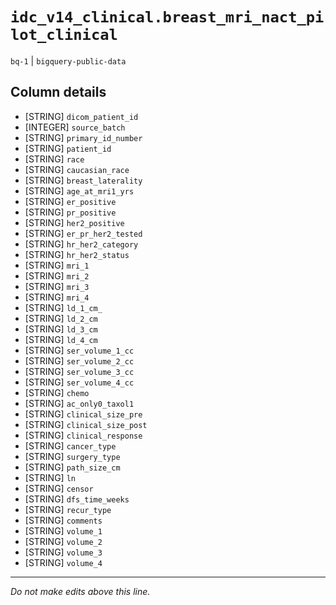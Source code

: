 # `idc_v14_clinical.breast_mri_nact_pilot_clinical`
`bq-1` | `bigquery-public-data`

## Column details
* [STRING]    `dicom_patient_id`
* [INTEGER]   `source_batch`
* [STRING]    `primary_id_number`
* [STRING]    `patient_id`
* [STRING]    `race`
* [STRING]    `caucasian_race`
* [STRING]    `breast_laterality`
* [STRING]    `age_at_mri1_yrs`
* [STRING]    `er_positive`
* [STRING]    `pr_positive`
* [STRING]    `her2_positive`
* [STRING]    `er_pr_her2_tested`
* [STRING]    `hr_her2_category`
* [STRING]    `hr_her2_status`
* [STRING]    `mri_1`
* [STRING]    `mri_2`
* [STRING]    `mri_3`
* [STRING]    `mri_4`
* [STRING]    `ld_1_cm_`
* [STRING]    `ld_2_cm`
* [STRING]    `ld_3_cm`
* [STRING]    `ld_4_cm`
* [STRING]    `ser_volume_1_cc`
* [STRING]    `ser_volume_2_cc`
* [STRING]    `ser_volume_3_cc`
* [STRING]    `ser_volume_4_cc`
* [STRING]    `chemo`
* [STRING]    `ac_only0_taxol1`
* [STRING]    `clinical_size_pre`
* [STRING]    `clinical_size_post`
* [STRING]    `clinical_response`
* [STRING]    `cancer_type`
* [STRING]    `surgery_type`
* [STRING]    `path_size_cm`
* [STRING]    `ln`
* [STRING]    `censor`
* [STRING]    `dfs_time_weeks`
* [STRING]    `recur_type`
* [STRING]    `comments`
* [STRING]    `volume_1`
* [STRING]    `volume_2`
* [STRING]    `volume_3`
* [STRING]    `volume_4`

-------------------------------------------------------------------------------
*Do not make edits above this line.*
